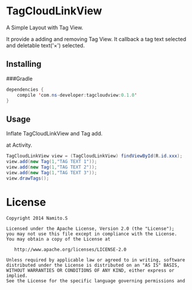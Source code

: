 TagCloudLinkView
================

A Simple Layout with Tag View.

It provide a adding and removing Tag View.
It callback a tag text selected and deletable text('×') selected.

Installing
----

###Gradle
```java
dependencies {
    compile 'com.ns-developer:tagcloudview:0.1.0'
}
```

Usage
-----
Inflate TagCloudLinkView and Tag add.

at Activity.
```java
TagCloudLinkView view = (TagCloudLinkView) findViewById(R.id.xxx);
view.add(new Tag(1,"TAG TEXT 1"));
view.add(new Tag(1,"TAG TEXT 2"));
view.add(new Tag(1,"TAG TEXT 3"));
view.drawTags();
```

License
=======

    Copyright 2014 Namito.S

    Licensed under the Apache License, Version 2.0 (the "License");
    you may not use this file except in compliance with the License.
    You may obtain a copy of the License at

       http://www.apache.org/licenses/LICENSE-2.0

    Unless required by applicable law or agreed to in writing, software
    distributed under the License is distributed on an "AS IS" BASIS,
    WITHOUT WARRANTIES OR CONDITIONS OF ANY KIND, either express or implied.
    See the License for the specific language governing permissions and



